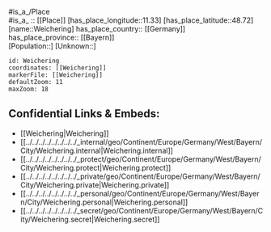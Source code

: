 ﻿---
location: [48.72,11.33] 
mapzoom: [7,12] 
mapmarker: city 
type: City
tags:
- geo/City


SpocWebEntityId: 35486
isDeleted: false
confidential: public

---
#is_a_/Place  
#is_a_ :: [[Place]] 
[has_place_longitude::11.33] 
[has_place_latitude::48.72] 
[name::Weichering] 
has_place_country:: [[Germany]]  
has_place_province:: [[Bayern]]  
[Population::] 
[Unknown::] 


```leaflet
id: Weichering
coordinates: [[Weichering]] 
markerFile: [[Weichering]] 
defaultZoom: 11 
maxZoom: 18
```


## Confidential Links & Embeds: 
- [[Weichering|Weichering]]  
- [[../../../../../../../../_internal/geo/Continent/Europe/Germany/West/Bayern/City/Weichering.internal|Weichering.internal]] 
- [[../../../../../../../../_protect/geo/Continent/Europe/Germany/West/Bayern/City/Weichering.protect|Weichering.protect]] 
- [[../../../../../../../../_private/geo/Continent/Europe/Germany/West/Bayern/City/Weichering.private|Weichering.private]] 
- [[../../../../../../../../_personal/geo/Continent/Europe/Germany/West/Bayern/City/Weichering.personal|Weichering.personal]] 
- [[../../../../../../../../_secret/geo/Continent/Europe/Germany/West/Bayern/City/Weichering.secret|Weichering.secret]] 
